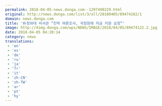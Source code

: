 ```yaml
---
permalink: 2018-04-05-news.donga.com--1297490229.html
original: http://news.donga.com/list/3/all/20180405/89474182/1
domain: news.donga.com
title: '朴청와대 비서관 “친박 여론조사, 국정원에 자금 지원 요청”'
image: http://dimg.donga.com/wps/NEWS/IMAGE/2018/04/05/89474122.2.jpg
date: 2018-04-05 04:20:14
category: news
translations: 
 - 'en'
 - 'es'
 - 'de'
 - 'ru'
 - 'ja'
 - 'fr'
 - 'it'
 - 'zh-CN'
 - 'zh-TW'
 - 'ar'
 - 'pt'
 - 'hy'
---
```


